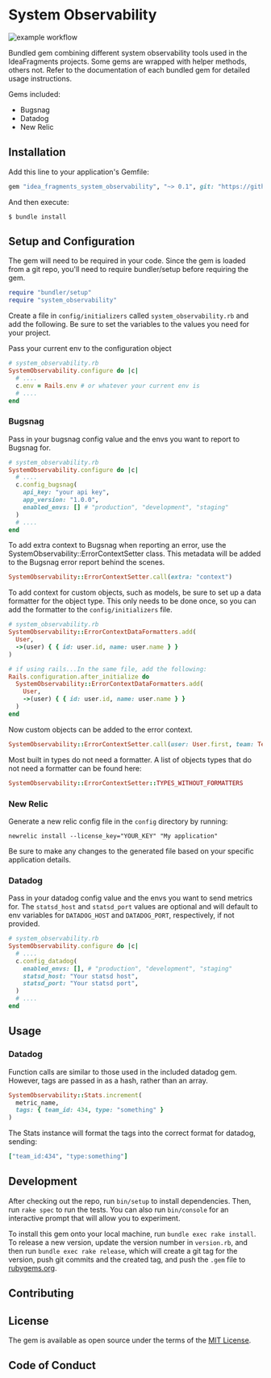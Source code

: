 # System Observability
![example workflow](https://github.com/idea-fragments/system_observability_ruby/actions/workflows/main.yml/badge.svg)

Bundled gem combining different system observability tools used in the IdeaFragments projects. Some gems are wrapped with helper methods, others not. Refer to the documentation of each bundled gem for detailed usage instructions.

Gems included:
- Bugsnag
- Datadog
- New Relic

## Installation

Add this line to your application's Gemfile:

```ruby
gem "idea_fragments_system_observability", "~> 0.1", git: "https://github.com/idea-fragments/system_observability_ruby"
```

And then execute:

    $ bundle install

## Setup and Configuration

The gem will need to be required in your code. Since the gem is loaded from a git repo, you'll need to require bundler/setup before requiring the gem.

```ruby
require "bundler/setup"
require "system_observability"
```

Create a file in `config/initializers` called `system_observability.rb` and add the following. Be sure to set the variables to the values you need for your project.

Pass your current env to the configuration object
```ruby
# system_observability.rb
SystemObservability.configure do |c|
  # ....
  c.env = Rails.env # or whatever your current env is
  # ....
end
```

### Bugsnag
Pass in your bugsnag config value and the envs you want to report to Bugsnag for.
```ruby
# system_observability.rb
SystemObservability.configure do |c|
  # ....
  c.config_bugsnag(
    api_key: "your api key",
    app_version: "1.0.0",
    enabled_envs: [] # "production", "development", "staging"
  )
  # ....
end
```
To add extra context to Bugsnag when reporting an error, use the SystemObservability::ErrorContextSetter class. This metadata will be added to the Bugsnag error report behind the scenes.

```ruby
SystemObservability::ErrorContextSetter.call(extra: "context")
```

To add context for custom objects, such as models, be sure to set up a data formatter for the object type. This only needs to be done once, so you can add the formatter to the `config/initializers` file.

```ruby
# system_observability.rb
SystemObservability::ErrorContextDataFormatters.add(
  User, 
  ->(user) { { id: user.id, name: user.name } }
)

# if using rails...In the same file, add the following:
Rails.configuration.after_initialize do
  SystemObservability::ErrorContextDataFormatters.add(
    User,
    ->(user) { { id: user.id, name: user.name } }
  )
end
```

Now custom objects can be added to the error context.
```ruby
SystemObservability::ErrorContextSetter.call(user: User.first, team: Team.first)
```

Most built in types do not need a formatter. A list of objects types that do not need a formatter can be found here:
```ruby
SystemObservability::ErrorContextSetter::TYPES_WITHOUT_FORMATTERS
```

### New Relic
Generate a new relic config file in the `config` directory by running:
```
newrelic install --license_key="YOUR_KEY" "My application"
```
Be sure to make any changes to the generated file based on your specific application details.

### Datadog
Pass in your datadog config value and the envs you want to send metrics for.
The `statsd_host` and `statsd_port` values are optional and will default to env variables for `DATADOG_HOST` and `DATADOG_PORT`, respectively, if not provided.
```ruby
# system_observability.rb
SystemObservability.configure do |c|
  # ....
  c.config_datadog(
    enabled_envs: [], # "production", "development", "staging"
    statsd_host: "Your statsd host",
    statsd_port: "Your statsd port",
  )
  # ....
end
```

## Usage
### Datadog
Function calls are similar to those used in the included datadog gem.
However, tags are passed in as a hash, rather than an array.

```ruby
SystemObservability::Stats.increment(
  metric_name,
  tags: { team_id: 434, type: "something" }
)
```

The Stats instance will format the tags into the correct format for datadog, sending:
```ruby
["team_id:434", "type:something"]
```

## Development

After checking out the repo, run `bin/setup` to install dependencies. Then, run `rake spec` to run the tests. You can also run `bin/console` for an interactive prompt that will allow you to experiment.

To install this gem onto your local machine, run `bundle exec rake install`. To release a new version, update the version number in `version.rb`, and then run `bundle exec rake release`, which will create a git tag for the version, push git commits and the created tag, and push the `.gem` file to [rubygems.org](https://rubygems.org).

## Contributing

## License

The gem is available as open source under the terms of the [MIT License](https://opensource.org/licenses/MIT).

## Code of Conduct
